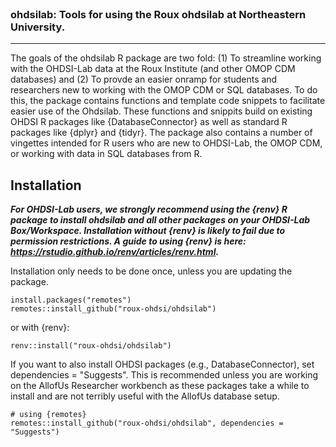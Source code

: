 
<br/>

### ohdsilab: Tools for using the Roux ohdsilab at Northeastern University.

<hr/>
<!-- badges: start -->
<!-- badges: end -->

The goals of the ohdsilab R package are two fold: (1) To streamline working with
the OHDSI-Lab data at the Roux Institute (and other OMOP CDM databases) and (2)
To provde an easier onramp for students and researchers new to working with the OMOP CDM or SQL 
databases. To do this, the package contains functions and template code snippets to facilitate easier use
of the Ohdsilab. These functions and snippits build on existing OHDSI R packages like
{DatabaseConnector} as well as standard R packages like {dplyr} and {tidyr}. The package also contains
a number of vingettes intended for R users who are new to OHDSI-Lab, the OMOP CDM, or working with 
data in SQL databases from R. 

## Installation

***For OHDSI-Lab users, we strongly recommend using the {renv} R package to install ohdsilab and
all other packages on your OHDSI-Lab Box/Workspace. Installation without {renv} is likely to fail
due to permission restrictions. A guide to using {renv} is here: https://rstudio.github.io/renv/articles/renv.html.***

Installation only needs to be done once, unless you are updating the package. 

```{r}
install.packages("remotes")
remotes::install_github("roux-ohdsi/ohdsilab")
```

or with {renv}:

```{r}
renv::install("roux-ohdsi/ohdsilab")
```

If you want to also install OHDSI packages (e.g., DatabaseConnector), set dependencies = "Suggests". This is recommended unless you are working on the AllofUs Researcher workbench as these packages take a while to install and are not terribly useful with the AllofUs database setup. 

```{r}
# using {remotes}
remotes::install_github("roux-ohdsi/ohdsilab", dependencies = "Suggests")
```




